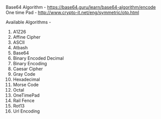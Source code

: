 Base64 Algorithm - https://base64.guru/learn/base64-algorithm/encode
One time Pad - http://www.crypto-it.net/eng/symmetric/otp.html











Available Algorithms -
1. A1Z26
2. Affine Cipher
3. ASCII
4. Atbash
5. Base64 
6. Binary Encoded Decimal
7. Binary Encoding
8. Caesar Cipher
9. Gray Code
10. Hexadecimal 
11. Morse Code
12. Octal
13. OneTimePad
14. Rail Fence
15. Rot13
16. Url Encoding